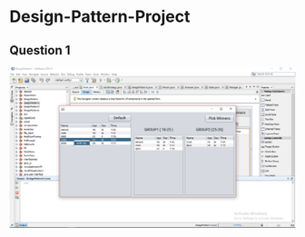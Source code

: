 # Design-Pattern-Project

## Question 1
![sample screenshot for question 1](https://github.com/HenokTes72/images/blob/master/Screenshot%20(205).png)

